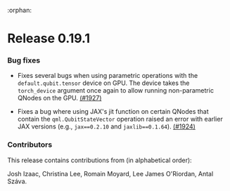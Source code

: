 :orphan:

# Release 0.19.1

<h3>Bug fixes</h3>

* Fixes several bugs when using parametric operations with the
  `default.qubit.tensor` device on GPU. The device takes the `torch_device`
  argument once again to allow running non-parametric QNodes on the GPU.
  [(#1927)](https://github.com/PennyLaneAI/pennylane/pull/1927)

* Fixes a bug where using JAX's jit function on certain QNodes that contain
  the `qml.QubitStateVector` operation raised an error with earlier JAX
  versions (e.g., `jax==0.2.10` and `jaxlib==0.1.64`).
  [(#1924)](https://github.com/PennyLaneAI/pennylane/pull/1924)

<h3>Contributors</h3>

This release contains contributions from (in alphabetical order):

Josh Izaac, Christina Lee, Romain Moyard, Lee James O'Riordan, Antal Száva.
